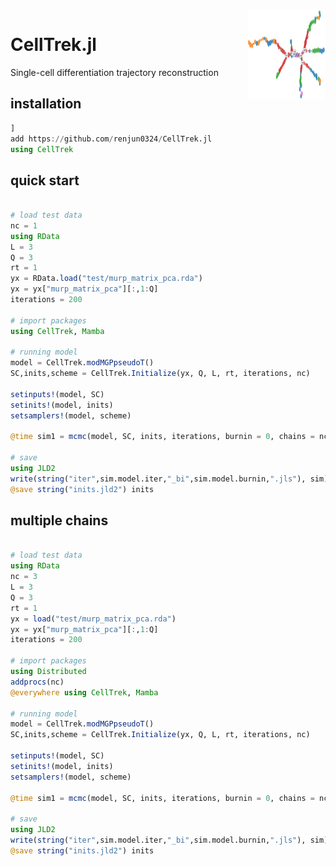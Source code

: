 
<br><img src="test/logo.png" align="right" width="125" height="144" />
# CellTrek.jl 
Single-cell differentiation trajectory reconstruction

## installation
```julia
]
add https://github.com/renjun0324/CellTrek.jl
using CellTrek
```

## quick start

```julia

# load test data
nc = 1
using RData
L = 3
Q = 3
rt = 1
yx = RData.load("test/murp_matrix_pca.rda")
yx = yx["murp_matrix_pca"][:,1:Q]
iterations = 200

# import packages
using CellTrek, Mamba

# running model
model = CellTrek.modMGPpseudoT()
SC,inits,scheme = CellTrek.Initialize(yx, Q, L, rt, iterations, nc)

setinputs!(model, SC)
setinits!(model, inits)
setsamplers!(model, scheme)

@time sim1 = mcmc(model, SC, inits, iterations, burnin = 0, chains = nc)

# save
using JLD2
write(string("iter",sim.model.iter,"_bi",sim.model.burnin,".jls"), sim)
@save string("inits.jld2") inits


```

## multiple chains

```julia

# load test data
using RData
nc = 3
L = 3
Q = 3
rt = 1
yx = load("test/murp_matrix_pca.rda")
yx = yx["murp_matrix_pca"][:,1:Q]
iterations = 200

# import packages
using Distributed
addprocs(nc)
@everywhere using CellTrek, Mamba

# running model
model = CellTrek.modMGPpseudoT()
SC,inits,scheme = CellTrek.Initialize(yx, Q, L, rt, iterations, nc)

setinputs!(model, SC)
setinits!(model, inits)
setsamplers!(model, scheme)

@time sim1 = mcmc(model, SC, inits, iterations, burnin = 0, chains = nc)

# save
using JLD2
write(string("iter",sim.model.iter,"_bi",sim.model.burnin,".jls"), sim)
@save string("inits.jld2") inits

```
